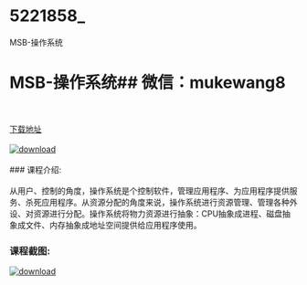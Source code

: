 # 5221858_
MSB-操作系统
# MSB-操作系统## 微信：mukewang8
<br/></br>[下载地址](http://www.36tz.cn/article/5221858 "下载地址")
<br/></br>[![download](http://36tz.cn/muke_img/2021_12_1-1-300x192.png "下载地址")](http://www.36tz.cn/article/5221858 "下载地址")
<br/></br>### 课程介绍:<br/></br>从用户、控制的角度，操作系统是个控制软件，管理应用程序、为应用程序提供服务、杀死应用程序。从资源分配的角度来说，操作系统进行资源管理、管理各种外设、对资源进行分配。操作系统将物力资源进行抽象：CPU抽象成进程、磁盘抽象成文件、内存抽象成地址空间提供给应用程序使用。

### 课程截图:
[![download](http://36tz.cn/muke_img/2021_12_2-1.png "下载地址")](http://www.36tz.cn/article/5221858 "下载地址")
